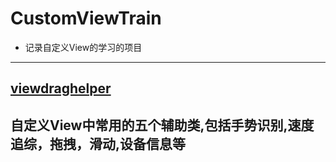 # CustomViewTrain
* 记录自定义View的学习的项目
-------
[viewdraghelper](https://github.com/kevin321happy/CustomViewTrain/tree/master/viewdraghelper/src/main/java/com/wh/jxd/com/viewdraghelper)
-------
自定义View中常用的五个辅助类,包括手势识别,速度追综，拖拽，滑动,设备信息等
---------



